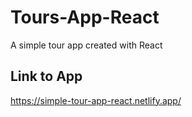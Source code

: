 # Tours-App-React
A simple tour app created with React

## Link to App
https://simple-tour-app-react.netlify.app/
